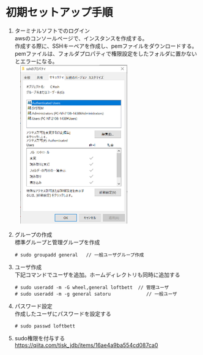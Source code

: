 # 初期セットアップ手順

1. ターミナルソフトでのログイン  
awsのコンソールページで、インスタンスを作成する。  
作成する際に、SSHキーペアを作成し、pemファイルをダウンロードする。  
pemファイルは、フォルダプロパティで権限設定をしたフォルダに置かないとエラーになる。  
　![手順1](/imageGarage/aws/pem_folderSet1.png)

1. グループの作成  
    標準グループと管理グループを作成
    ```
    # sudo groupadd general   // 一般ユーザグループ作成  
    ```
1. ユーザ作成  
    下記コマンドでユーザを追加。ホームディレクトリも同時に追加する
    ```
    # sudo useradd -m -G wheel,general loftbett  // 管理ユーザ  
    # sudo useradd -m -g general satoru             // 一般ユーザ
    ```
1. パスワード設定  
    作成したユーザにパスワードを設定する
    ```
    # sudo passwd loftbett
    ```
1. sudo権限を付与する  
    https://qiita.com/tisk_jdb/items/16ae4a9ba554cd087ca0